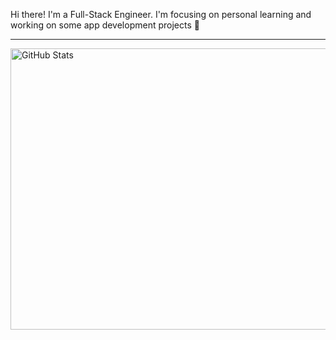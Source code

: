 Hi there! I'm a Full-Stack Engineer. I'm focusing on personal learning and working on some app development projects 🚀

<hr>

<img src="https://github-repository-stats.s3.amazonaws.com/github-stats.svg?x=1" width="800" height="450" alt="GitHub Stats">
